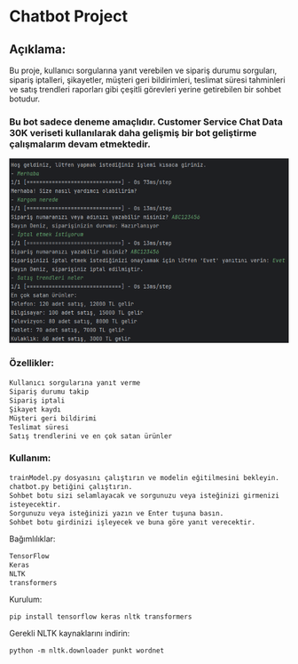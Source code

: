 # **Chatbot Project**

## Açıklama: 
Bu proje, kullanıcı sorgularına yanıt verebilen ve sipariş durumu sorguları, sipariş iptalleri, şikayetler, müşteri geri bildirimleri, teslimat süresi tahminleri ve satış trendleri raporları gibi çeşitli görevleri yerine getirebilen bir sohbet botudur.

### Bu bot sadece deneme amaçlıdır. Customer Service Chat Data 30K veriseti kullanılarak daha gelişmiş bir bot geliştirme çalışmalarım devam etmektedir.

![](Chatbot.png)




### Özellikler:

    Kullanıcı sorgularına yanıt verme
    Sipariş durumu takip 
    Sipariş iptali
    Şikayet kaydı
    Müşteri geri bildirimi
    Teslimat süresi
    Satış trendlerini ve en çok satan ürünler

### Kullanım:
    trainModel.py dosyasını çalıştırın ve modelin eğitilmesini bekleyin.
    chatbot.py betiğini çalıştırın.
    Sohbet botu sizi selamlayacak ve sorgunuzu veya isteğinizi girmenizi isteyecektir.
    Sorgunuzu veya isteğinizi yazın ve Enter tuşuna basın.
    Sohbet botu girdinizi işleyecek ve buna göre yanıt verecektir.

Bağımlılıklar:

    TensorFlow
    Keras
    NLTK
    transformers

Kurulum:

    pip install tensorflow keras nltk transformers



Gerekli NLTK kaynaklarını indirin:

    python -m nltk.downloader punkt wordnet
